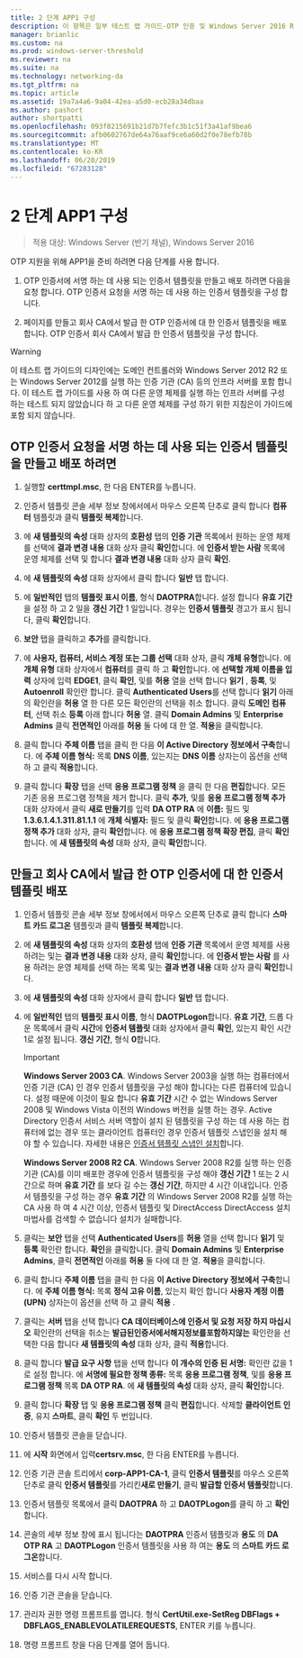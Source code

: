 ```yaml
---
title: 2 단계 APP1 구성
description: 이 항목은 일부 테스트 랩 가이드-OTP 인증 및 Windows Server 2016 RSA SecurID를 사용한 DirectAccess 시연
manager: brianlic
ms.custom: na
ms.prod: windows-server-threshold
ms.reviewer: na
ms.suite: na
ms.technology: networking-da
ms.tgt_pltfrm: na
ms.topic: article
ms.assetid: 19a7a4a6-9a04-42ea-a5d0-ecb28a34dbaa
ms.author: pashort
author: shortpatti
ms.openlocfilehash: 093f8215691b21d7b7fefc3b1c51f3a41af9bea6
ms.sourcegitcommit: afb0602767de64a76aaf9ce6a60d2f0e78efb78b
ms.translationtype: MT
ms.contentlocale: ko-KR
ms.lasthandoff: 06/20/2019
ms.locfileid: "67283128"
---
```

# <a name="step-2-configure-app1"></a>2 단계 APP1 구성

>적용 대상: Windows Server (반기 채널), Windows Server 2016

OTP 지원을 위해 APP1을 준비 하려면 다음 단계를 사용 합니다.  
  
1. OTP 인증서에 서명 하는 데 사용 되는 인증서 템플릿을 만들고 배포 하려면 다음을 요청 합니다. OTP 인증서 요청을 서명 하는 데 사용 하는 인증서 템플릿을 구성 합니다.  
  
2. 페이지를 만들고 회사 CA에서 발급 한 OTP 인증서에 대 한 인증서 템플릿을 배포 합니다. OTP 인증서 회사 CA에서 발급 한 인증서 템플릿을 구성 합니다.  
  
> [!WARNING]  
> 이 테스트 랩 가이드의 디자인에는 도메인 컨트롤러와 Windows Server 2012 R2 또는 Windows Server 2012를 실행 하는 인증 기관 (CA) 등의 인프라 서버를 포함 합니다. 이 테스트 랩 가이드를 사용 하 여 다른 운영 체제를 실행 하는 인프라 서버를 구성 하는 테스트 되지 않았습니다 하 고 다른 운영 체제를 구성 하기 위한 지침은이 가이드에 포함 되지 않습니다.  
  
## <a name="DAOTPRA"></a>OTP 인증서 요청을 서명 하는 데 사용 되는 인증서 템플릿을 만들고 배포 하려면  
  
1.  실행할 **certtmpl.msc**, 한 다음 ENTER를 누릅니다.  
  
2.  인증서 템플릿 콘솔 세부 정보 창에서에서 마우스 오른쪽 단추로 클릭 합니다 **컴퓨터** 템플릿과 클릭 **템플릿 복제**합니다.  
  
3.  에 **새 템플릿의 속성** 대화 상자의 **호환성** 탭의 **인증 기관** 목록에서 원하는 운영 체제를 선택에  **결과 변경 내용** 대화 상자 클릭 **확인**합니다. 에 **인증서 받는 사람** 목록에 운영 체제를 선택 및 합니다 **결과 변경 내용** 대화 상자 클릭 **확인**.  
  
4.  에 **새 템플릿의 속성** 대화 상자에서 클릭 합니다 **일반** 탭 합니다.  
  
5.  에 **일반적인** 탭의 **템플릿 표시 이름**, 형식 **DAOTPRA**합니다. 설정 합니다 **유효 기간** 을 설정 하 고 2 일을 **갱신 기간** 1 일입니다. 경우는 **인증서 템플릿** 경고가 표시 됩니다, 클릭 **확인**합니다.  
  
6.  **보안** 탭을 클릭하고 **추가**를 클릭합니다.  
  
7.  에 **사용자, 컴퓨터, 서비스 계정 또는 그룹 선택** 대화 상자, 클릭 **개체 유형**합니다. 에 **개체 유형** 대화 상자에서 **컴퓨터**를 클릭 하 고 **확인**합니다. 에 **선택할 개체 이름을 입력** 상자에 입력 **EDGE1**, 클릭 **확인**, 및를 **허용** 열을 선택 합니다 **읽기** , **등록**, 및 **Autoenroll** 확인란 합니다. 클릭 **Authenticated Users**를 선택 합니다 **읽기** 아래의 확인란을 **허용** 열 한 다른 모든 확인란의 선택을 취소 합니다. 클릭 **도메인 컴퓨터**, 선택 취소 **등록** 아래 합니다 **허용** 열. 클릭 **Domain Admins** 및 **Enterprise Admins** 클릭 **전면적인** 아래를 **허용** 둘 다에 대 한 열. **적용**을 클릭합니다.  
  
8.  클릭 합니다 **주체 이름** 탭을 클릭 한 다음 **이 Active Directory 정보에서 구축**합니다. 에 **주체 이름 형식:** 목록 **DNS 이름**, 있는지는 **DNS 이름** 상자는이 옵션을 선택 하 고 클릭 **적용**합니다.  
  
9. 클릭 합니다 **확장** 탭을 선택 **응용 프로그램 정책** 을 클릭 한 다음 **편집**합니다. 모든 기존 응용 프로그램 정책을 제거 합니다. 클릭 **추가**, 및를 **응용 프로그램 정책 추가** 대화 상자에서 클릭 **새로 만들기**를 입력 **DA OTP RA** 에 **이름:** 필드 및 **1.3.6.1.4.1.311.81.1.1** 에 **개체 식별자:** 필드 및 클릭 **확인**합니다. 에 **응용 프로그램 정책 추가** 대화 상자, 클릭 **확인**합니다. 에 **응용 프로그램 정책 확장 편집**, 클릭 **확인**합니다. 에 **새 템플릿의 속성** 대화 상자, 클릭 **확인**합니다.  
  
## <a name="DAOTPLogon"></a>만들고 회사 CA에서 발급 한 OTP 인증서에 대 한 인증서 템플릿 배포  
  
1.  인증서 템플릿 콘솔 세부 정보 창에서에서 마우스 오른쪽 단추로 클릭 합니다 **스마트 카드 로그온** 템플릿과 클릭 **템플릿 복제**합니다.  
  
2.  에 **새 템플릿의 속성** 대화 상자의 **호환성** 탭에 **인증 기관** 목록에서 운영 체제를 사용 하려는 및는 **결과 변경 내용** 대화 상자, 클릭 **확인**합니다. 에 **인증서 받는 사람** 를 사용 하려는 운영 체제를 선택 하는 목록 및는 **결과 변경 내용** 대화 상자 클릭 **확인**합니다.  
  
3.  에 **새 템플릿의 속성** 대화 상자에서 클릭 합니다 **일반** 탭 합니다.  
  
4.  에 **일반적인** 탭의 **템플릿 표시 이름**, 형식 **DAOTPLogon**합니다. **유효 기간**, 드롭 다운 목록에서 클릭 **시간**에 **인증서 템플릿** 대화 상자에서 클릭 **확인**, 있는지 확인 시간 1로 설정 됩니다. **갱신 기간**, 형식 **0**합니다.  
  
    > [!IMPORTANT]  
    > **Windows Server 2003 CA**. Windows Server 2003을 실행 하는 컴퓨터에서 인증 기관 (CA) 인 경우 인증서 템플릿을 구성 해야 합니다는 다른 컴퓨터에 있습니다. 설정 때문에 이것이 필요 합니다 **유효 기간** 시간 수 없는 Windows Server 2008 및 Windows Vista 이전의 Windows 버전을 실행 하는 경우. Active Directory 인증서 서비스 서버 역할이 설치 된 템플릿을 구성 하는 데 사용 하는 컴퓨터에 없는 경우 또는 클라이언트 컴퓨터인 경우 인증서 템플릿 스냅인을 설치 해야 할 수 있습니다. 자세한 내용은 [인증서 템플릿 스냅인 설치](https://technet.microsoft.com/library/cc732445.aspx)합니다.  
    >   
    > **Windows Server 2008 R2 CA**. Windows Server 2008 R2를 실행 하는 인증 기관 (CA)를 이미 배포한 경우에 인증서 템플릿을 구성 해야 **갱신 기간** 1 또는 2 시간으로 하며 **유효 기간** 를 보다 길 수는 **갱신 기간**, 하지만 4 시간 이내입니다. 인증서 템플릿을 구성 하는 경우 **유효 기간** 의 Windows Server 2008 R2를 실행 하는 CA 사용 하 여 4 시간 이상, 인증서 템플릿 및 DirectAccess DirectAccess 설치 마법사를 검색할 수 없습니다 설치가 실패합니다.  
  
5.  클릭는 **보안** 탭을 선택 **Authenticated Users**를 **허용** 열을 선택 합니다 **읽기** 및 **등록**  확인란 합니다. **확인**을 클릭합니다. 클릭 **Domain Admins** 및 **Enterprise Admins**, 클릭 **전면적인** 아래를 **허용** 둘 다에 대 한 열. **적용**을 클릭합니다.  
  
6.  클릭 합니다 **주체 이름** 탭을 클릭 한 다음 **이 Active Directory 정보에서 구축**합니다. 에 **주체 이름 형식:** 목록 **정식 고유 이름**, 있는지 확인 합니다 **사용자 계정 이름 (UPN)** 상자는이 옵션을 선택 하 고 클릭 **적용** .  
  
7.  클릭는 **서버** 탭을 선택 합니다 **CA 데이터베이스에 인증서 및 요청 저장 하지 마십시오** 확인란의 선택을 취소는 **발급된인증서에서해지정보를포함하지않는** 확인란을 선택한 다음 합니다 **새 템플릿의 속성** 대화 상자, 클릭 **적용**합니다.  
  
8.  클릭 합니다 **발급 요구 사항** 탭을 선택 합니다 **이 개수의 인증 된 서명:** 확인란 값을 1로 설정 합니다. 에 **서명에 필요한 정책 종류:** 목록 **응용 프로그램 정책**, 및를 **응용 프로그램 정책** 목록 **DA OTP RA**. 에 **새 템플릿의 속성** 대화 상자, 클릭 **확인**합니다.  
  
9. 클릭 합니다 **확장** 탭 및 **응용 프로그램 정책** 클릭 **편집**합니다. 삭제할 **클라이언트 인증**, 유지 **스마트**, 클릭 **확인** 두 번입니다.  
  
10. 인증서 템플릿 콘솔을 닫습니다.  
  
11. 에 **시작** 화면에서 입력**certsrv.msc**, 한 다음 ENTER를 누릅니다.  
  
12. 인증 기관 콘솔 트리에서 **corp-APP1-CA-1**, 클릭 **인증서 템플릿**를 마우스 오른쪽 단추로 클릭 **인증서 템플릿**를 가리킨**새로 만들기**, 클릭 **발급할 인증서 템플릿**합니다.  
  
13. 인증서 템플릿 목록에서 클릭 **DAOTPRA** 하 고 **DAOTPLogon**를 클릭 하 고 **확인**합니다.  
  
14. 콘솔의 세부 정보 창에 표시 됩니다는 **DAOTPRA** 인증서 템플릿과 **용도** 의 **DA OTP RA** 고 **DAOTPLogon** 인증서 템플릿을 사용 하 여는 **용도** 의 **스마트 카드 로그온**합니다.  
  
15. 서비스를 다시 시작 합니다.  
  
16. 인증 기관 콘솔을 닫습니다.  
  
17. 관리자 권한 명령 프롬프트를 엽니다. 형식 **CertUtil.exe-SetReg DBFlags + DBFLAGS_ENABLEVOLATILEREQUESTS**, ENTER 키를 누릅니다.  
  
18. 명령 프롬프트 창을 다음 단계를 열어 둡니다.  
  


